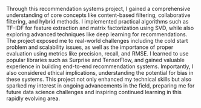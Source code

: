 Through this recommendation systems project, I gained a comprehensive understanding of core concepts like content-based filtering, collaborative filtering, and hybrid methods. I implemented practical algorithms such as TF-IDF for feature extraction and matrix factorization using SVD, while also exploring advanced techniques like deep learning for recommendations. The project exposed me to real-world challenges including the cold start problem and scalability issues, as well as the importance of proper evaluation using metrics like precision, recall, and RMSE. I learned to use popular libraries such as Surprise and TensorFlow, and gained valuable experience in building end-to-end recommendation systems. Importantly, I also considered ethical implications, understanding the potential for bias in these systems. This project not only enhanced my technical skills but also sparked my interest in ongoing advancements in the field, preparing me for future data science challenges and inspiring continued learning in this rapidly evolving area.
